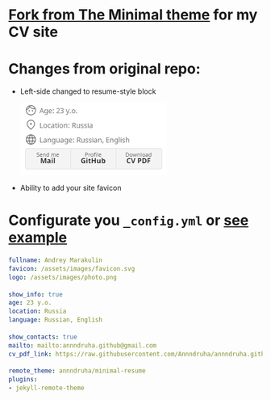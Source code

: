 # [Fork from The Minimal theme](https://github.com/pages-themes/minimal) for my CV site

# Changes from original repo:

* Left-side changed to resume-style block

  ![img.png](assets/readme.png)

* Ability to add your site favicon

# Configurate you `_config.yml` or [see example](https://github.com/Annndruha/annndruha.github.io)

```yaml
fullname: Andrey Marakulin
favicon: /assets/images/favicon.svg
logo: /assets/images/photo.png

show_info: true
age: 23 y.o.
location: Russia
language: Russian, English

show_contacts: true
mailto: mailto:annndruha.github@gmail.com
cv_pdf_link: https://raw.githubusercontent.com/Annndruha/annndruha.github.io/main/pdf/cv_pdf.pdf

remote_theme: annndruha/minimal-resume
plugins:
- jekyll-remote-theme
```
